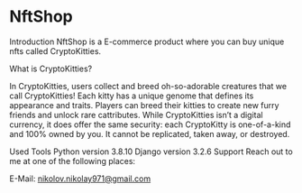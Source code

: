 # NftShop

Introduction
NftShop is a E-commerce product where you can buy unique nfts called CryptoKitties.

What is CryptoKitties?

In CryptoKitties, users collect and breed oh-so-adorable creatures that we call CryptoKitties! Each kitty has a unique genome that defines its appearance and traits. Players can breed their kitties to create new furry friends and unlock rare cattributes. While CryptoKitties isn’t a digital currency, it does offer the same security: each CryptoKitty is one-of-a-kind and 100% owned by you. It cannot be replicated, taken away, or destroyed.

Used Tools
Python version 3.8.10
Django version 3.2.6
Support
Reach out to me at one of the following places:

E-Mail: nikolov.nikolay971@gmail.com
